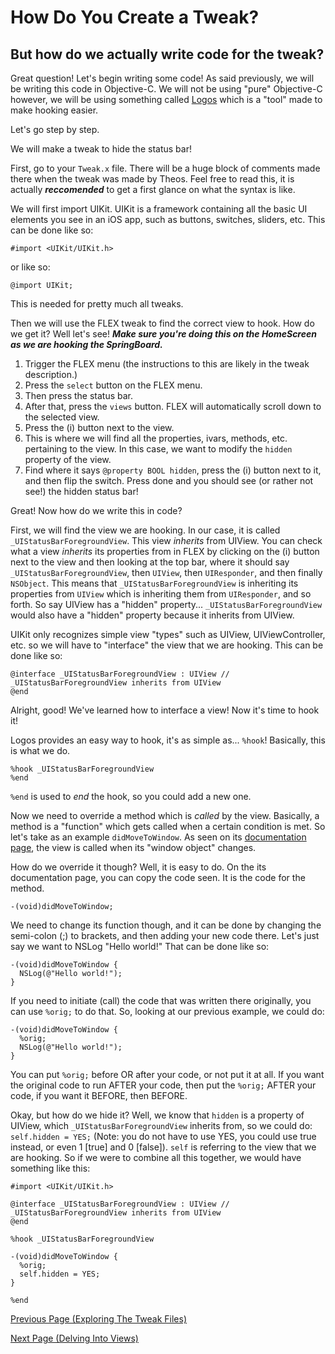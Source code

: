 # How Do You Create a Tweak?

## But how do we actually write code for the tweak?

Great question! Let's begin writing some code! As said previously, we will be writing this code in Objective-C. We will not be using "pure" Objective-C however, we will be using something called <a href="https://iphonedev.wiki/index.php/Logos">Logos</a> which is a "tool" made to make hooking easier.

Let's go step by step.

We will make a tweak to hide the status bar!

First, go to your `Tweak.x` file. There will be a huge block of comments made there when the tweak was made by Theos. Feel free to read this, it is actually **_reccomended_** to get a first glance on what the syntax is like.

We will first import UIKit. UIKit is a framework containing all the basic UI elements you see in an iOS app, such as buttons, switches, sliders, etc. This can be done like so:
```objc
#import <UIKit/UIKit.h>
```
or like so:
```objc
@import UIKit;
```
This is needed for pretty much all tweaks.

Then we will use the FLEX tweak to find the correct view to hook. How do we get it? Well let's see! ***Make sure you're doing this on the HomeScreen as we are hooking the SpringBoard.***
1. Trigger the FLEX menu (the instructions to this are likely in the tweak description.)
2. Press the `select` button on the FLEX menu.
3. Then press the status bar.
4. After that, press the `views` button. FLEX will automatically scroll down to the selected view.
5. Press the (i) button next to the view.
6. This is where we will find all the properties, ivars, methods, etc. pertaining to the view. In this case, we want to modify the `hidden` property of the view.
7. Find where it says `@property BOOL hidden`, press the (i) button next to it, and then flip the switch. Press done and you should see (or rather not see!) the hidden status bar!

Great! Now how do we write this in code?

First, we will find the view we are hooking. In our case, it is called `_UIStatusBarForegroundView`. This view *inherits* from UIView. You can check what a view *inherits* its properties from in FLEX by clicking on the (i) button next to the view and then looking at the top bar, where it should say `_UIStatusBarForegroundView`, then `UIView`, then `UIResponder`, and then finally `NSObject`. This means that `_UIStatusBarForegroundView` is inheriting its properties from `UIView` which is inheriting them from `UIResponder`, and so forth. So say UIView has a "hidden" property... `_UIStatusBarForegroundView` would also have a "hidden" property because it inherits from UIView.

UIKit only recognizes simple view "types" such as UIView, UIViewController, etc. so we will have to "interface" the view that we are hooking. This can be done like so:

```objc
@interface _UIStatusBarForegroundView : UIView // _UIStatusBarForegroundView inherits from UIView
@end
``` 

Alright, good! We've learned how to interface a view! Now it's time to hook it!

Logos provides an easy way to hook, it's as simple as... `%hook`!
Basically, this is what we do.

```objc
%hook _UIStatusBarForegroundView
%end
```
`%end` is used to *end* the hook, so you could add a new one.

Now we need to override a method which is *called* by the view. Basically, a method is a "function" which gets called when a certain condition is met. So let's take as an example `didMoveToWindow`. As seen on its <a href="https://developer.apple.com/documentation/uikit/uiview/1622527-didmovetowindow?language=objc">documentation page</a>, the view is called when its "window object" changes.

How do we override it though? Well, it is easy to do. On the its documentation page, you can copy the code seen. It is the code for the method.

```objc
-(void)didMoveToWindow;
```

We need to change its function though, and it can be done by changing the semi-colon (;) to brackets, and then adding your new code there. Let's just say we want to NSLog "Hello world!" That can be done like so:

```objc
-(void)didMoveToWindow {
  NSLog(@"Hello world!");
}
```

If you need to initiate (call) the code that was written there originally, you can use `%orig;` to do that. So, looking at our previous example, we could do:

```objc
-(void)didMoveToWindow {
  %orig;
  NSLog(@"Hello world!");
}
```

You can put `%orig;` before OR after your code, or not put it at all. If you want the original code to run AFTER your code, then put the `%orig;` AFTER your code, if you want it BEFORE, then BEFORE.

Okay, but how do we hide it? Well, we know that `hidden` is a property of UIView, which `_UIStatusBarForegroundView` inherits from, so we could do: `self.hidden = YES;` (Note: you do not have to use YES, you could use true instead, or even 1 [true] and 0 [false]). `self` is referring to the view that we are hooking. So if we were to combine all this together, we would have something like this:

```objc
#import <UIKit/UIKit.h>

@interface _UIStatusBarForegroundView : UIView // _UIStatusBarForegroundView inherits from UIView
@end

%hook _UIStatusBarForegroundView

-(void)didMoveToWindow {
  %orig;
  self.hidden = YES;
}

%end

```



<a href="https://github.com/NightwindDev/Tweak-Tutorial/blob/main/p1_explore_files.md">Previous Page (Exploring The Tweak Files)</a>

<a href="https://github.com/NightwindDev/Tweak-Tutorial/blob/main/p3_views.md">Next Page (Delving Into Views)</a>
